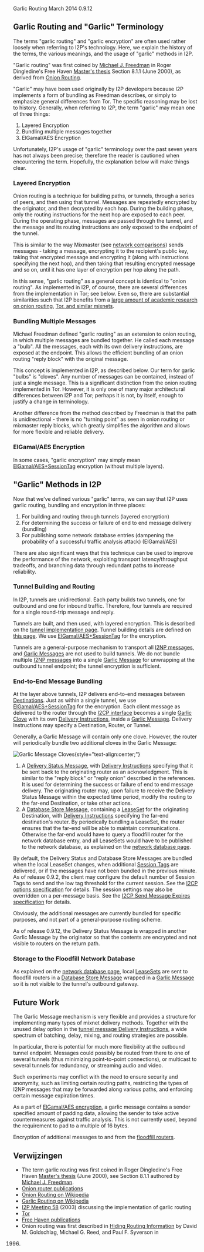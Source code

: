  Garlic Routing March 2014 0.9.12 

## Garlic Routing and \"Garlic\" Terminology

The terms \"garlic routing\" and \"garlic encryption\" are often used
rather loosely when referring to I2P\'s technology. Here, we explain the
history of the terms, the various meanings, and the usage of \"garlic\"
methods in I2P.

\"Garlic routing\" was first coined by [Michael J.
Freedman](http://www.cs.princeton.edu/~mfreed/) in Roger Dingledine\'s
Free Haven [Master\'s thesis](http://www.freehaven.net/papers.html)
Section 8.1.1 (June 2000), as derived from [Onion
Routing](http://www.onion-router.net/).

\"Garlic\" may have been used originally by I2P developers because I2P
implements a form of bundling as Freedman describes, or simply to
emphasize general differences from Tor. The specific reasoning may be
lost to history. Generally, when referring to I2P, the term \"garlic\"
may mean one of three things:

1. Layered Encryption
2. Bundling multiple messages together
3. ElGamal/AES Encryption

Unfortunately, I2P\'s usage of \"garlic\" terminology over the past
seven years has not always been precise; therefore the reader is
cautioned when encountering the term. Hopefully, the explanation below
will make things clear.

### Layered Encryption

Onion routing is a technique for building paths, or tunnels, through a
series of peers, and then using that tunnel. Messages are repeatedly
encrypted by the originator, and then decrypted by each hop. During the
building phase, only the routing instructions for the next hop are
exposed to each peer. During the operating phase, messages are passed
through the tunnel, and the message and its routing instructions are
only exposed to the endpoint of the tunnel.

This is similar to the way Mixmaster (see [network
comparisons]()) sends messages - taking a
message, encrypting it to the recipient\'s public key, taking that
encrypted message and encrypting it (along with instructions specifying
the next hop), and then taking that resulting encrypted message and so
on, until it has one layer of encryption per hop along the path.

In this sense, \"garlic routing\" as a general concept is identical to
\"onion routing\". As implemented in I2P, of course, there are several
differences from the implementation in Tor; see below. Even so, there
are substantial similarities such that I2P benefits from a [large amount
of academic research on onion
routing](http://www.onion-router.net/Publications.html), [Tor, and
similar mixnets](http://freehaven.net/anonbib/topic.html).

### Bundling Multiple Messages

Michael Freedman defined \"garlic routing\" as an extension to onion
routing, in which multiple messages are bundled together. He called each
message a \"bulb\". All the messages, each with its own delivery
instructions, are exposed at the endpoint. This allows the efficient
bundling of an onion routing \"reply block\" with the original message.

This concept is implemented in I2P, as described below. Our term for
garlic \"bulbs\" is \"cloves\". Any number of messages can be contained,
instead of just a single message. This is a significant distinction from
the onion routing implemented in Tor. However, it is only one of many
major architectural differences between I2P and Tor; perhaps it is not,
by itself, enough to justify a change in terminology.

Another difference from the method described by Freedman is that the
path is unidirectional - there is no \"turning point\" as seen in onion
routing or mixmaster reply blocks, which greatly simplifies the
algorithm and allows for more flexible and reliable delivery.

### ElGamal/AES Encryption

In some cases, \"garlic encryption\" may simply mean
[ElGamal/AES+SessionTag]() encryption
(without multiple layers).

## \"Garlic\" Methods in I2P

Now that we\'ve defined various \"garlic\" terms, we can say that I2P
uses garlic routing, bundling and encryption in three places:

1. For building and routing through tunnels (layered encryption)
2. For determining the success or failure of end to end message
 delivery (bundling)
3. For publishing some network database entries (dampening the
 probability of a successful traffic analysis attack) (ElGamal/AES)

There are also significant ways that this technique can be used to
improve the performance of the network, exploiting transport
latency/throughput tradeoffs, and branching data through redundant paths
to increase reliability.

### Tunnel Building and Routing

In I2P, tunnels are unidirectional. Each party builds two tunnels, one
for outbound and one for inbound traffic. Therefore, four tunnels are
required for a single round-trip message and reply.

Tunnels are built, and then used, with layered encryption. This is
described on the [tunnel implementation
page](). Tunnel building details are defined
on [this page](). We use
[ElGamal/AES+SessionTag]() for the
encryption.

Tunnels are a general-purpose mechanism to transport all [I2NP
messages](), and [Garlic
Messages](#msg_Garlic) are not used to build
tunnels. We do not bundle multiple [I2NP
messages]() into a single [Garlic
Message](#msg_Garlic) for unwrapping at the
outbound tunnel endpoint; the tunnel encryption is sufficient.

### End-to-End Message Bundling

At the layer above tunnels, I2P delivers end-to-end messages between
[Destinations](#struct_Destination).
Just as within a single tunnel, we use
[ElGamal/AES+SessionTag]() for the
encryption. Each client message as delivered to the router through the
[I2CP interface]() becomes a single [Garlic
Clove](#struct_GarlicClove) with its own
[Delivery
Instructions](#struct_GarlicCloveDeliveryInstructions),
inside a [Garlic Message](#msg_Garlic).
Delivery Instructions may specify a Destination, Router, or Tunnel.

Generally, a Garlic Message will contain only one clove. However, the
router will periodically bundle two additional cloves in the Garlic
Message:

![Garlic Message
Cloves](/_static/images/garliccloves.png "Garlic Message Cloves"){style="text-align:center;"}

1. A [Delivery Status
 Message](#msg_DeliveryStatus), with
 [Delivery
 Instructions](#struct_GarlicCloveDeliveryInstructions)
 specifying that it be sent back to the originating router as an
 acknowledgment. This is similar to the \"reply block\" or \"reply
 onion\" described in the references. It is used for determining the
 success or failure of end to end message delivery. The originating
 router may, upon failure to receive the Delivery Status Message
 within the expected time period, modify the routing to the far-end
 Destination, or take other actions.
2. A [Database Store
 Message](#msg_DatabaseStore), containing a
 [LeaseSet](#struct_LeaseSet) for
 the originating Destination, with [Delivery
 Instructions](#struct_GarlicCloveDeliveryInstructions)
 specifying the far-end destination\'s router. By periodically
 bundling a LeaseSet, the router ensures that the far-end will be
 able to maintain communications. Otherwise the far-end would have to
 query a floodfill router for the network database entry, and all
 LeaseSets would have to be published to the network database, as
 explained on the [network database page]().

By default, the Delivery Status and Database Store Messages are bundled
when the local LeaseSet changes, when additional [Session
Tags](#type_SessionTag) are delivered,
or if the messages have not been bundled in the previous minute. As of
release 0.9.2, the client may configure the default number of Session
Tags to send and the low tag threshold for the current session. See the
[I2CP options specification](#options) for
details. The session settings may also be overridden on a per-message
basis. See the [I2CP Send Message Expires
specification](#msg_SendMessageExpires) for
details.

Obviously, the additional messages are currently bundled for specific
purposes, and not part of a general-purpose routing scheme.

As of release 0.9.12, the Delivery Status Message is wrapped in another
Garlic Message by the originator so that the contents are encrypted and
not visible to routers on the return path.

### Storage to the Floodfill Network Database

As explained on the [network database
page](#delivery), local
[LeaseSets](#struct_LeaseSet) are sent
to floodfill routers in a [Database Store
Message](#msg_DatabaseStore) wrapped in a
[Garlic Message](#msg_Garlic) so it is not
visible to the tunnel\'s outbound gateway.

## Future Work

The Garlic Message mechanism is very flexible and provides a structure
for implementing many types of mixnet delivery methods. Together with
the unused delay option in the [tunnel message Delivery
Instructions](#struct_TunnelMessageDeliveryInstructions),
a wide spectrum of batching, delay, mixing, and routing strategies are
possible.

In particular, there is potential for much more flexibility at the
outbound tunnel endpoint. Messages could possibly be routed from there
to one of several tunnels (thus minimizing point-to-point connections),
or multicast to several tunnels for redundancy, or streaming audio and
video.

Such experiments may conflict with the need to ensure security and
anonymity, such as limiting certain routing paths, restricting the types
of I2NP messages that may be forwarded along various paths, and
enforcing certain message expiration times.

As a part of [ElGamal/AES encryption](), a
garlic message contains a sender specified amount of padding data,
allowing the sender to take active countermeasures against traffic
analysis. This is not currently used, beyond the requirement to pad to a
multiple of 16 bytes.

Encryption of additional messages to and from the [floodfill
routers](#delivery).

## Verwijzingen

- The term garlic routing was first coined in Roger Dingledine\'s Free
 Haven [Master\'s thesis](http://www.freehaven.net/papers.html) (June
 2000), see Section 8.1.1 authored by [Michael J.
 Freedman](http://www.cs.princeton.edu/~mfreed/).
- [Onion router
 publications](http://www.onion-router.net/Publications.html)
- [Onion Routing on
 Wikipedia](http://en.wikipedia.org/wiki/Onion_routing)
- [Garlic Routing on
 Wikipedia](http://en.wikipedia.org/wiki/Garlic_routing)
- [I2P Meeting 58]() (2003) discussing the
 implementation of garlic routing
- [Tor](https://www.torproject.org/)
- [Free Haven publications](http://freehaven.net/anonbib/topic.html)
- Onion routing was first described in [Hiding Routing
 Information](http://www.onion-router.net/Publications/IH-1996.pdf)
 by David M. Goldschlag, Michael G. Reed, and Paul F. Syverson in
 1996.


